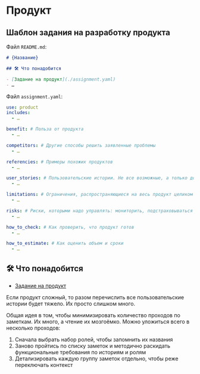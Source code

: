 # Продукт


## Шаблон задания на разработку продукта

Файл `README.md`:

```md
# {Название}

## 🛠️ Что понадобится

- [Задание на продукт](./assignment.yaml)
- …
```

Файл `assignment.yaml`:

```yaml
use: product
includes:
  - …

benefit: # Польза от продукта
  - …

competitors: # Другие способы решить заявленные проблемы
  - …

referencies: # Примеры похожих продуктов
  - …

user_stories: # Пользовательские истории. Не все возможные, а только достойные их поддержки в исправном состоянии.
  - …

limitations: # Ограничения, распространяющиеся на весь продукт целиком
  - …

risks: # Риски, которыми надо управлять: мониторить, подстраховываться и иметь готовый план действий
  - …

how_to_check: # Как проверить, что продукт готов
  - …

how_to_estimate: # Как оценить объем и сроки
  - …
```

## 🛠️ Что понадобится

- [Задание на продукт](./assignment.yaml)

Если продукт сложный, то разом перечислить все пользовательские истории будет тяжело. Их просто слишком много.

Общая идея в том, чтобы минимизировать количество проходов по заметкам. Их много, а чтение их мозгоёмко. Можно уложиться всего в несколько проходов:

1. Сначала выбрать набор ролей, чтобы запомнить их названия
2. Заново пройтись по списку заметок и методично раскидать функциональные требования по историям и ролям
3. Детализировать каждую группу заметок отдельно, чтобы реже переключать контекст